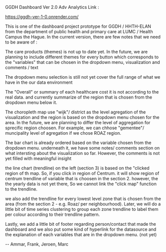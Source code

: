 GGDH Dashboard Ver 2.0 Adv Analytics
Link :

https://ggdh-ver-1-0.onrender.com/

This is one of the dashboard project prototype for GGDH / HHTH-ELAN from the department of public health and primary care at LUMC / Health Campus the Hague. In the current version, there are few notes that we need to be aware of :

The care products (themes) is not up to date yet. In the future, we are planning to include different themes for every button which corresponds to the "variables" that can be chosen in the dropdown menu, visualization and comments / text

The dropdown menu selection is still not yet cover the full range of what we have in the our data environment

The "Overall" or summary of each healthcare cost it is not according to the real data. and currently summarize of the region that is chosen from the dropdown menu below it.

The choropleth map use "wijk"/ district as the level agregation of the visualization and the region is based on the dropdown menu chosen for the area. In the future, we are planning to differ the level of aggregation for sprecific region choosen. For example, we can chhose "gementee"/ muncipality level of agregation if we chose ROAZ region.

The bar chart is already ordered based on the variable chosen from the dropdown menu. underneath it, we have some notes/ comments section on what intersting about the visualization so far. However, the comments is not yet filled with meaningful insight

the line chart (trendline) on the left (section 3) is based on the "clicked region of th map. So, if you click in region of Centrum. it will show region of centrum trendline of variable that is choosen in the section 2. however, the the yearly data is not yet there, So we cannot link the "click map" function to the trendline.

we also add the trendline for every lowest level zone that is chosen from the area (from the section 2 - e.g. Roaz/ per neighbourhood). Later, we will do a little bit of time series clustering to group each zone trendline to label them per colour according to their trendline pattern.

Lastly, we add a little bit of footer regarding person/contact that made the dashboard and we also put some kind of hyperlink for the datasource and the explanation of each variables that are in the dropdown menu. (not yet)

-- Ammar, Frank, Jeroen, Marc
